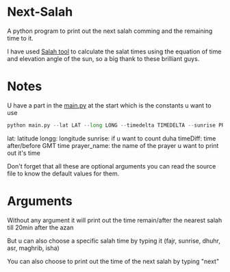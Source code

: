 # Next-Salah
A python program to print out the next salah comming and the remaining time to it.

I have used [Salah tool](https://pypi.org/project/salat/) to calculate the salat times using the equation of time and elevation angle of the sun, so a big thank to these brilliant guys.

# Notes

U have a part in the [main.py](./main.py) at the start which is the constants u want to use

```py
python main.py --lat LAT --long LONG --timedelta TIMEDELTA --sunrise PRAYER_NAME
```
lat: latitude
longg: longitude
sunrise: if u want to count duha
timeDiff: time after/before GMT time
prayer_name: the name of the prayer u want to print out it's time

Don't forget that all these are optional arguments you can read the source file to know the default values for them.

# Arguments
Without any argument it will print out the time remain/after the nearest salah till 20min after the azan

But u can also choose a specific salah time by typing it (fajr, sunrise, dhuhr, asr, maghrib, isha)

You can also choose to print out the time of the next salah by typing "next"
